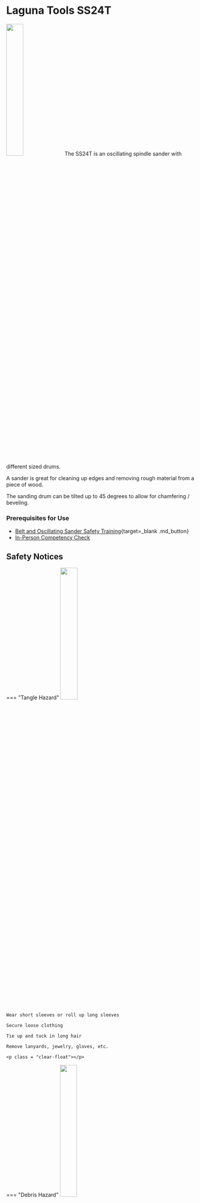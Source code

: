 # Laguna Tools SS24T

<img src="..\assets\s_sander\sander.jpg" class="image-float-right" width=30%>
The SS24T is an oscillating spindle sander with different sized drums.

A sander is great for cleaning up edges and removing rough material from a piece of wood. 

The sanding drum can be tilted up to 45 degrees to allow for chamfering / beveling.

### Prerequisites for Use

* [Belt and Oscillating Sander Safety Training](https://make.rit.edu/app/maker/training/16){target=_blank .md_button}
* [In-Person Competency Check](#in-person-competency-check)

<p class = "clear-float"></p>

## Safety Notices

=== "Tangle Hazard"
    <img src="..\assets\tangle_hazard.webp" class="image-float-right" width=30%>

    Wear short sleeves or roll up long sleeves

    Secure loose clothing

    Tie up and tuck in long hair

    Remove lanyards, jewelry, gloves, etc.

    <p class = "clear-float"></p>

=== "Debris Hazard"
    <img src="..\assets\debris_hazard.webp" class="image-float-right" width=30%>

    Safety glasses mandatory.

    Do not use on fibrous plastics (carbon fiber, fiberglass, etc)

    <p class = "clear-float"></p>

## Angle Adjustment
<img src="..\assets\s_sander\angle.png" class="image-float-right" width=30%>

The angle of the sanding drum can be tilted up to 45 degrees.

1. Unlock the handwheel by spinning the knurled knob
2. Spin the handwheel and watch the dial
3. Set to desired angled
4. Tighten knurled knob to lock in place

<p class = "clear-float"></p>

## Changing Sanding Drums
<img src="..\assets\s_sander\drum_swap.png" class="image-float-right" width=40%>

The sanding drums on the spindle sander can be changed to allow for different radii to be sanded.

1. Make sure the machine is off / ACS is in idle state
2. Open the panel on the backside of the machine
3. Using the two wrenches on the machine, loosen and remove the spindle drum
4. Place the new spindle drum in and tighten with wrenches
5. Mount the new throat plate that is appropriate for the size of the drum.

<p class = "clear-float"></p>

## In-Person Competency Check
<img src="..\assets\s_sander\competent.png" class="image-float-right" width=40%>

1. Grab a scrap of wood
2. Adjust sanding drum to a 15 degree angle and sand a chamfer onto the wood
3. Reset sanding drum to 0 degrees
4. Put a radius on one of the corners

<p class = "clear-float"></p>